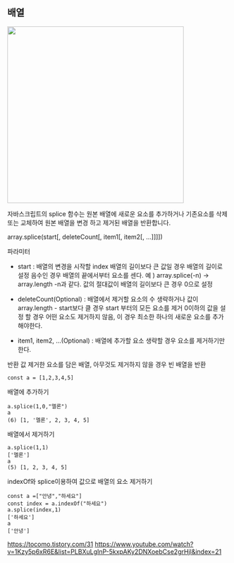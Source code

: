 <h2>배열</h2>
<img src="https://user-images.githubusercontent.com/109025674/195771123-7f80ee95-03e8-456b-bfb5-805f9b38a315.PNG" width="400px">

자바스크립트의 splice 함수는 원본 배열에 새로운 요소를 추가하거나 기존요소를 삭제 또는 교체하여 원본 배열을 변경 하고 제거된 배열을 반환합니다.

array.splice(start[, deleteCount[, item1[, item2[, ...]]]])

파라미터
- start :
배열의 변경을 시작할 index
배열의 길이보다 큰 값일 경우 배열의 길이로 설정
음수인 경우 배열의 끝에서부터 요소를 센다.
예 ) array.splice(-n) -> array.length -n과 같다.
값의 절대값이 배열의 길이보다 큰 경우 0으로 설정

- deleteCount(Optional) :
배열에서 제거할 요소의 수
생략하거나 값이 array.length - start보다 클 경우 start 부터의 모든 요소를 제거
0이하의 값을  설정 할 경우 어떤 요소도 제거하지 않음, 이 경우 최소한 하나의 새로운 요소를 추가해야한다.

- item1, item2, ...(Optional) :
배열에 추가할 요소
생략할 경우 요소를 제거하기만 한다.

반환 값
제거한 요소를 담은 배열, 아무것도 제거하지 않을 경우 빈 배열을 반환
```
const a = [1,2,3,4,5]
```
배열에 추가하기<br>
```
a.splice(1,0,"멜론")
a
(6) [1, '멜론', 2, 3, 4, 5]
```

배열에서 제거하기<br>
```
a.splice(1,1)
['멜론']
a
(5) [1, 2, 3, 4, 5]
```

indexOf와 splice이용하여 값으로 배열의 요소 제거하기<br>
```
const a =["안녕","하세요"]
const index = a.indexOf("하세요")
a.splice(index,1)
['하세요']
a
['안녕']
```


https://tocomo.tistory.com/31
https://www.youtube.com/watch?v=1Kzy5p6xR6E&list=PLBXuLgInP-5kxpAKy2DNXoebCse2grHjl&index=21
